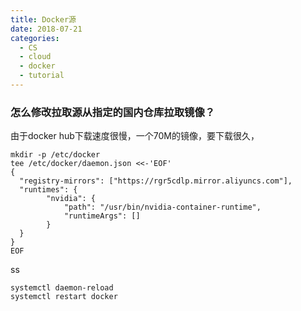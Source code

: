 ```yaml
---
title: Docker源
date: 2018-07-21
categories:
  - CS
  - cloud
  - docker
  - tutorial
---
```



### 怎么修改拉取源从指定的国内仓库拉取镜像？


由于docker hub下载速度很慢，一个70M的镜像，要下载很久，

```
mkdir -p /etc/docker
tee /etc/docker/daemon.json <<-'EOF'
{
  "registry-mirrors": ["https://rgr5cdlp.mirror.aliyuncs.com"],
  "runtimes": {
        "nvidia": {
            "path": "/usr/bin/nvidia-container-runtime",
            "runtimeArgs": []
        }
  }
}
EOF
```

ss



```
systemctl daemon-reload
systemctl restart docker
```
